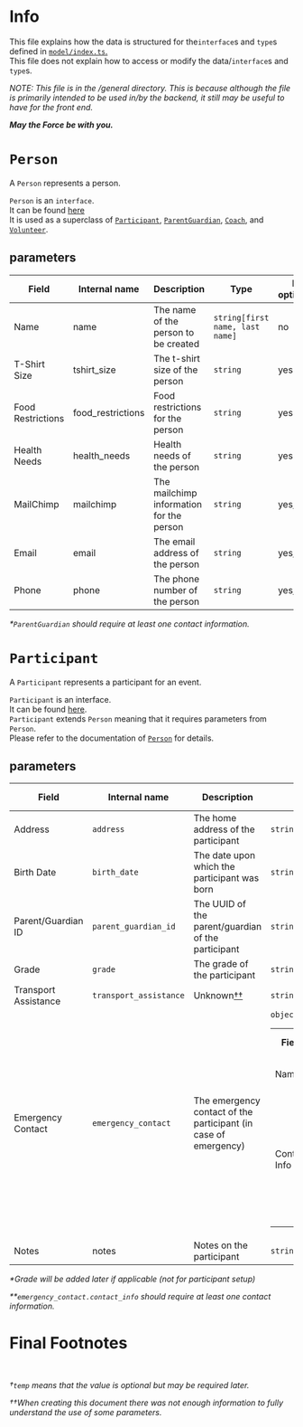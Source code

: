**Info**
====

This file explains how the data is structured for the`interface`s and `type`s defined in [`model/index.ts`.](../../model/index.ts)  
This file does not explain how to access or modify the data/`interface`s and `type`s.  

*NOTE: This file is in the /general directory.
This is because although the file is primarily intended to be used in/by the backend, it still may be useful to have for the front end.*  

***May the Force be with you.***

`Person`
========
A `Person` represents a person.  


`Person` is an `interface`.  
It can be found [here](../../model/index.ts#L7)  
It is used as a superclass of [`Participant`](#participant), [`ParentGuardian`](#parent-guardian), [`Coach`](#coach), and [`Volunteer`](#volunteer).

parameters
----------
Field | Internal name | Description | Type | Is optional
------|---------------|-------------|------|------------
Name | name | The name of the person to be created | `string[first name, last name]` | no
T-Shirt Size | tshirt_size | The t-shirt size of the person | `string` | yes
Food Restrictions | food_restrictions | Food restrictions for the person | `string` | yes
Health Needs | health_needs | Health needs of the person | `string` | yes
MailChimp | mailchimp | The mailchimp information for the person | `string` | yes[*](#person:fn1)
Email | email | The email address of the person | `string` | yes[*](#person:fn1)
Phone | phone | The phone number of the person | `string` | yes[*](#person:fn1)

### Footnotes
<style>h4{display: none;}</style>

#### Person:fn1
<i>*`ParentGuardian` should require at least one contact information.</i><br/>

<Style>h4,p{display:normal;}/*reset*/</Style>

`Participant`
=============
A `Participant` represents a participant for an event.

`Participant` is an interface.  
It can be found [here](../../model/index.ts#L22).  
`Participant` extends `Person` meaning that it requires parameters from `Person`.  
Please refer to the documentation of [`Person`](#person) for details.

parameters
----------
Field | Internal name | Description | Type | Is optional
------|---------------|-------------|------|------------
Address | `address` | The home address of the participant | `string` | temp[†](#final:fn1)
Birth Date | `birth_date` | The date upon which the participant was born | `string` | temp[†](#final:fn1)
Parent/Guardian ID | `parent_guardian_id` | The UUID of the parent/guardian of the participant | `string`|no
Grade | `grade` | The grade of the participant | `string`|yes[*](#Participant:fn1)
Transport Assistance | `transport_assistance` | Unknown[††](#final:fn2) | `string` | yes
Emergency Contact | `emergency_contact` | The emergency contact of the participant (in case of emergency) | `object`<br/><table><tr><th>Field</th><th>Internal Name</th><th>Description</th><th>Type</th><th>Is Optional</th></tr><tr><td>Name</td><td>`emergency_contact.name`</td><td>The name of the contact</td><td>`string[first name, last name]`</td><td>no</td></tr><tr><td>Contact Info</td><td>`emergency_contact.contact_info`</td><td>The contact information of the emergency contact</td><td>`object`<br/><table><tr><th>Field</th><th>Internal Name</th><th>Description</th><th>Type</th><th>Is Optional</th></tr><tr><td>Email</td><td>`emergency_contact.contact_info.email`</td><td>The email address of the contact</td><td>[`Person["email"]`](#L30)</td><td>yes[***](#Participant:fn3)</td></tr><tr><td>Phone Number</td><td>`emergency_contact.contact_info.phone_number`</td><td>The phone number of the contact</td><td>[`Person["phone_number"]`](#L31)</td><td>yes[**](#Participant:fn2)</td></tr></table></table>
Notes | notes | Notes on the participant | `string` | yes


### Footnotes
<style>h4{display:none;}</style>

#### Participant:fn1
<i>*Grade will be added later if applicable (not for participant setup)</i><br/>

#### Participant:fn2
<i>**`emergency_contact.contact_info` should require at least one contact information.</i><br/>
<Style>h4{display:normal;}</Style>




# Final Footnotes
<style>h3{display: none;}</style><br/>

### final:fn1
*†`temp` means that the value is optional but may be required later.*<br/>
### final:fn2
*††When creating this document there was not enough information to fully understand the use of some parameters.*

<style>h3{display: normal;}</style>